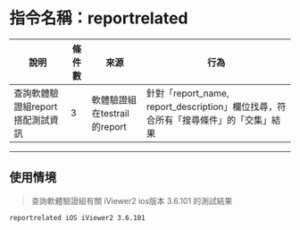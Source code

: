 # 指令名稱：reportrelated

| 說明 | 條件數 | 來源 | 行為 |
| --- | --- | --- | --- |
| 查詢軟體驗證組report搭配測試資訊 | 3 | 軟體驗證組在testrail 的report | 針對「report_name, report_description」欄位找尋，符合所有「搜尋條件」的「交集」結果|

---

## 使用情境

> 查詢軟體驗證組有關 iViewer2 ios版本 3.6.101 的測試結果

```
reportrelated iOS iViewer2 3.6.101
```



